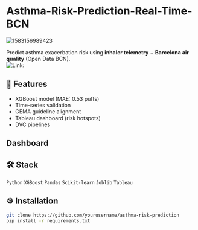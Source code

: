 # Asthma-Risk-Prediction-Real-Time-BCN

![1583156989423](https://github.com/user-attachments/assets/84b0b4a9-d628-461c-b24b-1f3bea329b40)

Predict asthma exacerbation risk using **inhaler telemetry** + **Barcelona air quality** (Open Data BCN).  
![Link:](https://public.tableau.com/app/profile/ivan.seldas/viz/Asthma-Risk-Prediction-Real-Time-BCN-dashboard/Dashboard)

## 🚀 Features  
- XGBoost model (MAE: 0.53 puffs)  
- Time-series validation  
- GEMA guideline alignment  
- Tableau dashboard (risk hotspots)  
- DVC pipelines

## Dashboard


## 🛠️ Stack  
`Python` `XGBoost` `Pandas` `Scikit-learn` `Joblib` `Tableau`  

## ⚙️ Installation  
```bash  
git clone https://github.com/yourusername/asthma-risk-prediction  
pip install -r requirements.txt  
